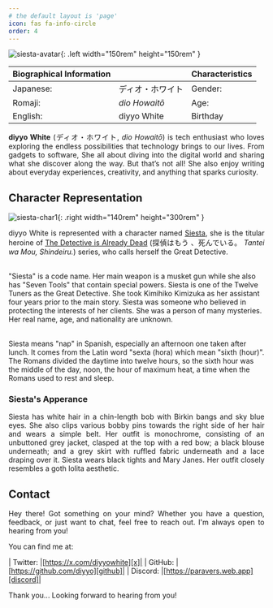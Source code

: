 ```yaml
---
# the default layout is 'page'
icon: fas fa-info-circle
order: 4
---
```


![siesta-avatar](/img/siesta-avatar.png){: .left width="150rem" height="150rem" }

|Biographical Information||Characteristics|
|-|-|-|
|Japanese: |ディオ・ホワイト|Gender: |Female|
|Romaji: |*dio Howaitō*|Age: |18 (2025)|
|English: |diyyo White|Birthday |Unknown|

<p style='text-align: justify;'><b>diyyo White</b> (ディオ・ホワイト, <i>dio Howaitō</i>) is tech enthusiast who loves exploring the endless possibilities that technology brings to our lives. From gadgets to software, She all about diving into the digital world and sharing what she discover along the way. But that’s not all! She also enjoy writing about everyday experiences, creativity, and anything that sparks curiosity.</p>

## Character Representation

![siesta-char1](/img/siesta-char1.png){: .right width="140rem" height="300rem" }

<p style='text-align: justify;'>diyyo White is represented with a character named <a href="https://the-detective-is-already-dead.fandom.com/wiki/Siesta">Siesta</a>, she is the titular heroine of <a href="https://the-detective-is-already-dead.fandom.com/">The Detective is Already Dead</a> (探偵はもう 、死んでいる。 <i>Tantei wa Mou, Shindeiru.</i>) series, who calls herself the Great Detective.<br><br>

"Siesta" is a code name. Her main weapon is a musket gun while she also has "Seven Tools" that contain special powers. Siesta is one of the Twelve Tuners as the Great Detective. She took Kimihiko Kimizuka as her assistant four years prior to the main story. Siesta was someone who believed in protecting the interests of her clients. She was a person of many mysteries. Her real name, age, and nationality are unknown.<br><br>

Siesta means "nap" in Spanish, especially an afternoon one taken after lunch. It comes from the Latin word "sexta (hora) which mean "sixth (hour)". The Romans divided the daytime into twelve hours, so the sixth hour was the middle of the day, noon, the hour of maximum heat, a time when the Romans used to rest and sleep.</p>

### Siesta's Apperance

<p style='text-align: justify;'>Siesta has white hair in a chin-length bob with Birkin bangs and sky blue eyes. She also clips various bobby pins towards the right side of her hair and wears a simple belt. Her outfit is monochrome, consisting of an unbuttoned grey jacket, clasped at the top with a red bow; a black blouse underneath; and a grey skirt with ruffled fabric underneath and a lace draping over it. Siesta wears black tights and Mary Janes. Her outfit closely resembles a goth lolita aesthetic.</p>

## Contact

<p style='text-align: justify;'>Hey there! Got something on your mind? Whether you have a question, feedback, or just want to chat, feel free to reach out. I'm always open to hearing from you!</p>

You can find me at:

|<i class="fa-brands fa-x-twitter"></i> Twitter: |[https://x.com/diyyowhite][x]|
|<i class="fa-brands fa-github"></i> GitHub: |[https://github.com/diyyo][github]|
|<i class="fa-brands fa-discord"></i> Discord: |[https://paravers.web.app][discord]|

Thank you... Looking forward to hearing from you!

[x]: https://x.com/diyyowhite
[github]: https://github.com/diyyo
[discord]: https://paravers.web.app